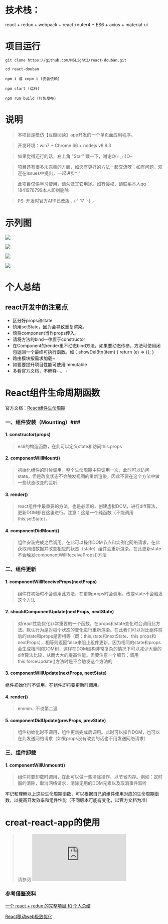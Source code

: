 # 技术栈： #
react + redux + webpack + react-router4 + ES6 + axios + material-ui
# 项目运行 #
    git clone https://github.com/MSLight2/react-douban.git

    cd react-douban

    npm i 或 cnpm i (安装依赖)

    npm start (运行)

    npm run build (打包发布)
# 说明 #
> 本项目是模仿【豆瓣阅读】app开发的一个单页面应用程序。

> 开发环境：win7 + Chrome 66 + nodejs v8.9.3

> 如果觉得还行的话，右上角 "Star" 戳一下，谢谢O(∩_∩)O~

> 项目还有很多未完善的方面，如您有更好的方法一起交流呀；如有问题，欢迎在Issues中提出，一起进步^_^

> 此项目仅供学习使用，请勿做其它用途。如有侵权，请联系本人qq：1841978799本人即刻删除

> PS: 开发时官方APP已改版╮(╯▽╰)╭
# 示列图 #
![](https://github.com/MSLight2/react-douban/blob/master/public/GIF.gif?raw=true)

![](https://github.com/MSLight2/react-douban/blob/master/public/GIF2.gif?raw=true)

![](https://github.com/MSLight2/react-douban/blob/master/public/GIF3.gif?raw=true)

![](https://github.com/MSLight2/react-douban/blob/master/public/GIF4.gif?raw=true)
# 个人总结 #
## react开发中的注意点 ##
* 区分好props和state
* 慎用setState，因为会导致重复渲染。
* 慎将component当作props传入。
* 请将方法的bind一律置于constructor
* 在Component的render里不动态bind方法，如果要动态传参，方法可使用闭包返回一个最终可执行函数。如：showDelBtn(item) { return (e) => {}; }
* 路由模块按需求加载~
* 如要要提升项目性能可使用immutable
* 多看官方文档，不解释- 。 -
# React组件生命周期函数 #
官方文档：[React组件生命周期](https://facebook.github.io/react/docs/react-component.html "")

### 一、组件安装（Mounting）###

#### 1. constructor(props) ####
> es6的构造函数，在此可以定义state和访问this.props

#### 2. componentWillMount() ####
> 初始化组件的时候调用，整个生命周期中只调用一次，此时可以访问state，但是改变状态不会触发视图的重新渲染，因此不要在这个方法中做一些状态改变的监听

#### 3. render() ####
>react组件中最重要的方法，也是必须的，创建虚拟DOM，进行diff算法，更新DOM都在这里进行。注意：这是一个纯函数（不能调用this.setState）。

#### 4. componentDidMount() ####
>组件安装完成之后调用。在此可以操作DOM节点和实例化网络请求，在此获取网络数据并改变相应的状态（state）组件会重新渲染。在此更新state不会触发componentWillReceiveProps()方法

### 二、组件更新 ###
#### 1. componentWillReceiveProps(nextProps) ####
>组件在初始时不会调用此方法，在更新props时会调用，改变state不会触发这个方法

#### 2. shouldComponentUpdate(nextProps, nextState) ####
>对react性能优化非常重要的一个函数，在props和state变化时会调用此方法。默认行为是对每个状态的变化进行重新渲染。在此我们可以对比组件前后的state和props是否相等（既：this.state和nextState、this.props和nextProps），相等则返回false来阻止组件更新。因为相同的state和props会生成相同的DOM树，这样在DOM结构非常复杂的情况下可以减少大量的diff算法比较，从而大大的提高性能。但要注意一个细节：调用this.forceUpdate()方法时是不会触发这个方法的

#### 3. componentWillUpdate(nextProps, nextState) ####
组件初始化时不调用，在组件即将要更新时调用。

#### 4. render() ####
>emmm...不说第二遍

#### 5. componentDidUpdate(prevProps, prevState) ####
>组件初始化时不调用，组件更新完成后调用。此时可以操作DOM，也可以在此发送网络请求（如果props没有改变的话也不用发送网络请求）


### 三、组件卸载 ###
 
#### 1. componentWillUnmount() ####
>组件将要卸载时调用，在此可以做一些清除操作，以节省内存。例如：定时器的清除，取消网络请求，清除无用的DOM元素以及取消事件监听

牢记和理解以上这些生命周期函数，可以根据自己的组件使用对应的生命周期函数，以提高开发效率和组件性能（不同版本可能有变化，以官方文档为准）

# creat-react-app的使用 #
> 请参阅 ![creat-react-app](https://github.com/facebook/create-react-app/blob/master/packages/react-scripts/template/README.md#proxying-api-requests-in-development)

### 参考借鉴资料 ###
[一个 react + redux 的完整项目 和 个人总结](https://github.com/bailicangdu/react-pxq "一个 react + redux 的完整项目 和 个人总结")

[React移动web极致优化](https://github.com/lcxfs1991/blog/issues/8 "react优化")
